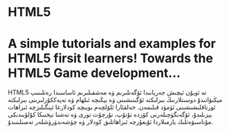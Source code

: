 HTML5
=====

A simple tutorials and examples for HTML5 firsit learners! Towards the HTML5 Game development...
=====
HTML5 تە ئويۇن ئېچىش جەريانىدا ئۆگەنلىرىم ۋە مەشقىلىرىم ئاساسىدا رەتلىنىپ مېڭىۋاتىدۇ
دوسىتلارنىڭ بىرلىكتە ئۆگىنىشىنى ۋە يېڭىچە ئىلھام ۋە تەپەككۇرلىرىنى بىرلىكتە ئورتاقلىشىشىنى ئۈمۈد قىلىمەن.
خەلقئارا ئلۆلچەم بويىچە كودلارغا ئېنگىلىزچە ئىزاھات يېزىلىدۇ، ئۆگەنگۈچىلەرنى كۆزدە تۇتۇپ، نۇرچۇت تورى ۋە تەشنا تېخنىكا كۇلۇبىدىكى مۇناسىۋەتلىك يازمىلاردا ئۇيغۇرچە ئىزاھاتلىق كودلار ۋە چۈشەندۈرۈشلەر تەمىنلىنىدۇ.

